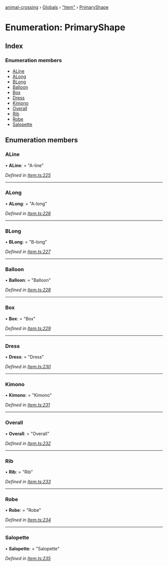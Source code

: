 [animal-crossing](../README.md) › [Globals](../globals.md) › ["Item"](../modules/_item_.md) › [PrimaryShape](_item_.primaryshape.md)

# Enumeration: PrimaryShape

## Index

### Enumeration members

* [ALine](_item_.primaryshape.md#aline)
* [ALong](_item_.primaryshape.md#along)
* [BLong](_item_.primaryshape.md#blong)
* [Balloon](_item_.primaryshape.md#balloon)
* [Box](_item_.primaryshape.md#box)
* [Dress](_item_.primaryshape.md#dress)
* [Kimono](_item_.primaryshape.md#kimono)
* [Overall](_item_.primaryshape.md#overall)
* [Rib](_item_.primaryshape.md#rib)
* [Robe](_item_.primaryshape.md#robe)
* [Salopette](_item_.primaryshape.md#salopette)

## Enumeration members

###  ALine

• **ALine**: = "A-line"

*Defined in [Item.ts:225](https://github.com/Norviah/animal-crossing/blob/44de0e0/module/types/Item.ts#L225)*

___

###  ALong

• **ALong**: = "A-long"

*Defined in [Item.ts:226](https://github.com/Norviah/animal-crossing/blob/44de0e0/module/types/Item.ts#L226)*

___

###  BLong

• **BLong**: = "B-long"

*Defined in [Item.ts:227](https://github.com/Norviah/animal-crossing/blob/44de0e0/module/types/Item.ts#L227)*

___

###  Balloon

• **Balloon**: = "Balloon"

*Defined in [Item.ts:228](https://github.com/Norviah/animal-crossing/blob/44de0e0/module/types/Item.ts#L228)*

___

###  Box

• **Box**: = "Box"

*Defined in [Item.ts:229](https://github.com/Norviah/animal-crossing/blob/44de0e0/module/types/Item.ts#L229)*

___

###  Dress

• **Dress**: = "Dress"

*Defined in [Item.ts:230](https://github.com/Norviah/animal-crossing/blob/44de0e0/module/types/Item.ts#L230)*

___

###  Kimono

• **Kimono**: = "Kimono"

*Defined in [Item.ts:231](https://github.com/Norviah/animal-crossing/blob/44de0e0/module/types/Item.ts#L231)*

___

###  Overall

• **Overall**: = "Overall"

*Defined in [Item.ts:232](https://github.com/Norviah/animal-crossing/blob/44de0e0/module/types/Item.ts#L232)*

___

###  Rib

• **Rib**: = "Rib"

*Defined in [Item.ts:233](https://github.com/Norviah/animal-crossing/blob/44de0e0/module/types/Item.ts#L233)*

___

###  Robe

• **Robe**: = "Robe"

*Defined in [Item.ts:234](https://github.com/Norviah/animal-crossing/blob/44de0e0/module/types/Item.ts#L234)*

___

###  Salopette

• **Salopette**: = "Salopette"

*Defined in [Item.ts:235](https://github.com/Norviah/animal-crossing/blob/44de0e0/module/types/Item.ts#L235)*
